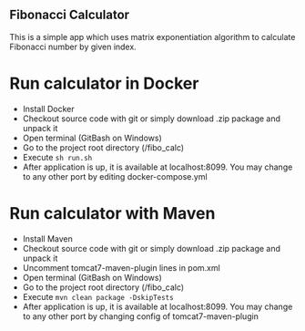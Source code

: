 Fibonacci Calculator
----------------------------------------

This is a simple app which uses matrix exponentiation algorithm  to calculate Fibonacci number by given index.

# Run calculator in Docker

* Install Docker
* Checkout source code with git or simply download .zip package and unpack it
* Open terminal (GitBash on Windows)
* Go to the project root directory (/fibo_calc)
* Execute `sh run.sh`
* After application is up, it is available at localhost:8099. 
You may change to any other port by editing docker-compose.yml

# Run calculator with Maven

* Install Maven
* Checkout source code with git or simply download .zip package and unpack it
* Uncomment tomcat7-maven-plugin lines in pom.xml
* Open terminal (GitBash on Windows)
* Go to the project root directory (/fibo_calc)
* Execute `mvn clean package -DskipTests`
* After application is up, it is available at localhost:8099.
You may change to any other port by changing config of tomcat7-maven-plugin